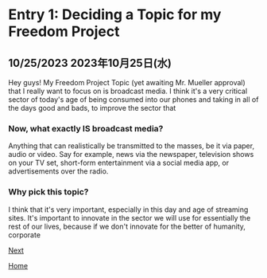 # Entry 1: Deciding a Topic for my Freedom Project
## 10/25/2023                     2023年10月25日(水)

Hey guys! 
My Freedom Project Topic (yet awaiting Mr. Mueller approval) that I really want to focus on is broadcast media. 
I think it's a very critical sector of today's age of being consumed into our phones and taking in all of the
days good and bads, to improve the sector that 

### Now, what exactly IS broadcast media?
Anything that can realistically be transmitted to the masses, be it via paper, audio or video. Say for example,
news via the newspaper, television shows on your TV set, short-form entertainment via a social media app, or
advertisements over the radio.

### Why pick this topic?
I think that it's very important, especially in this day and age of streaming sites. It's important to innovate
in the sector we will use for essentially the rest of our lives, because if we don't innovate for the better of
humanity, corporate 


[Next](entry02.md)

[Home](../README.md)
